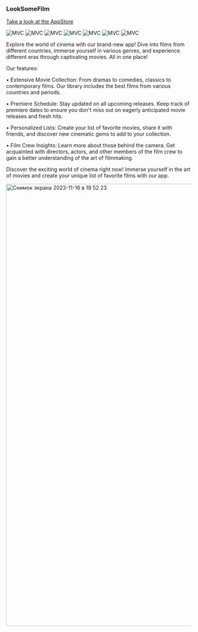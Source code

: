 ### LookSomeFilm

[Take a look at the AppStore](https://apps.apple.com/ru/app/makesomefood/id6449434835.)

<img src="https://img.shields.io/badge/MVVM clean-ff69b4" alt="MVC" /></a>
<img src="https://img.shields.io/badge/No storyboard-purple" alt="MVC" /></a>
<img src="https://img.shields.io/badge/SnapKit-blue" alt="MVC" /></a>
<img src="https://img.shields.io/badge/Async/await-orange" alt="MVC" /></a>
<img src="https://img.shields.io/badge/Realm-green" alt="MVC" /></a>
<img src="https://img.shields.io/badge/Alamofire-yellow" alt="MVC" /></a>
<img src="https://img.shields.io/badge/REST API-red" alt="MVC" /></a>

Explore the world of cinema with our brand-new app! Dive into films from different countries, immerse yourself in various genres, and experience different eras through captivating movies. All in one place!

Our features:

• Extensive Movie Collection: From dramas to comedies, classics to contemporary films. Our library includes the best films from various countries and periods.

• Premiere Schedule: Stay updated on all upcoming releases. Keep track of premiere dates to ensure you don't miss out on eagerly anticipated movie releases and fresh hits.

• Personalized Lists: Create your list of favorite movies, share it with friends, and discover new cinematic gems to add to your collection.

• Film Crew Insights: Learn more about those behind the camera. Get acquainted with directors, actors, and other members of the film crew to gain a better understanding of the art of filmmaking.

Discover the exciting world of cinema right now! Immerse yourself in the art of movies and create your unique list of favorite films with our app.


<img width="1200" alt="Снимок экрана 2023-11-16 в 19 52 23" src="https://github.com/Sosisya/LookSomeFilm_new/assets/96905634/7efb5e47-8d2b-4e1e-aff2-8e35a700e4ef">
